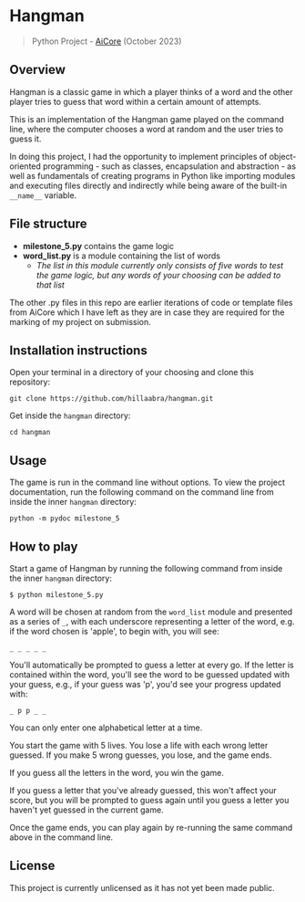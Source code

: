 # Hangman

> Python Project - [AiCore](https://www.theaicore.com/) (October 2023)

## Overview

Hangman is a classic game in which a player thinks of a word and the other player tries to guess that word within a certain amount of attempts.

This is an implementation of the Hangman game played on the command line, where the computer chooses a word at random and the user tries to guess it.

In doing this project, I had the opportunity to implement principles of object-oriented programming - such as classes, encapsulation and abstraction - as well as fundamentals of creating programs in Python like importing modules and executing files directly and indirectly while being aware of the built-in `__name__` variable.

## File structure
- **milestone_5.py** contains the game logic
- **word_list.py** is a module containing the list of words
  - *The list in this module currently only consists of five words to test the game logic, but any words of your choosing can be added to that list*

The other .py files in this repo are earlier iterations of code or template files from AiCore which I have left as they are in case they are required for the marking of my project on submission.

## Installation instructions

Open your terminal in a directory of your choosing and clone this repository:

```
git clone https://github.com/hillaabra/hangman.git
```
Get inside the `hangman` directory:
```
cd hangman
```

## Usage

The game is run in the command line without options. To view the project documentation, run the following command on the command line from inside the inner `hangman` directory:

```
python -m pydoc milestone_5
```

## How to play

Start a game of Hangman by running the following command from inside the inner `hangman` directory:
```
$ python milestone_5.py
```

A word will be chosen at random from the `word_list` module and presented as a series of `_`, with each underscore representing a letter of the word, e.g. if the word chosen is 'apple', to begin with, you will see:
```
_ _ _ _ _
```

You'll automatically be prompted to guess a letter at every go. If the letter is contained within the word, you'll see the word to be guessed updated with your guess, e.g., if your guess was 'p', you'd see your progress updated with:
```
_ p p _ _
```

You can only enter one alphabetical letter at a time.

You start the game with 5 lives. You lose a life with each wrong letter guessed. If you make 5 wrong guesses, you lose, and the game ends.

If you guess all the letters in the word, you win the game.

If you guess a letter that you've already guessed, this won't affect your score, but you will be prompted to guess again until you guess a letter you haven't yet guessed in the current game.

Once the game ends, you can play again by re-running the same command above in the command line.


## License

This project is currently unlicensed as it has not yet been made public.